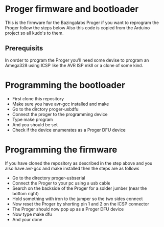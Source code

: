 # Proger firmware and bootloader

This is the firmware for the Bazingalabs Proger if you want to reprogram the Proger follow the steps below
Also this code is copied from the Arduino project so all kudo's to them.

## Prerequisits

In onrder to program the Proger you'll need some devise to program an Amega328 using ICSP like
the AVR ISP mkII or a clone of some kind.


# Programming the bootloader

* First clone this repository
* Make sure you have avr-gcc installed and make
* Go to the dirctory proger-usbdfu
* Connect the proger to the programming device
* Type make program
* And you should be set
* Check if the device enumerates as a Proger DFU device


# Programming the firmware

If you have cloned the repository as described in the step above and you also have avr-gcc and make installed then the steps are as follows

* Go to the directory proger-usbserial
* Connect the Proger to your pc using a usb cable
* Search on the backside of the Proger for a solder jumber (near the bottom right)
* Hold something with iron to the jumper so the two sides connect
* Now reset the Proger by shorting pin 1 and 2 on the ICSP connector
* The Proger should now pop up as a Proger DFU device
* Now type make dfu
* And your done
